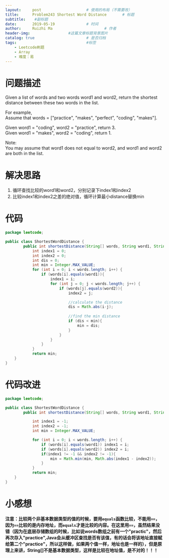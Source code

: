 ```yaml
---
layout:     post   				    # 使用的布局（不需要改）
title:      Problem243 Shortest Word Distance		# 标题 
subtitle:    #副标题
date:       2019-05-19				# 时间
author:     Ruizhi Ma 						# 作者
header-img:              	#这篇文章标题背景图片
catalog: true 						# 是否归档
tags:								#标签
    - Leetcode刷题
    - Array
    - 难度：易
---
```

# 问题描述
Given a list of words and two words word1 and word2, return the shortest distance between these two words in the list.  

For example,  
Assume that words = ["practice", "makes", "perfect", "coding", "makes"].  

Given word1 = "coding", word2 = "practice", return 3.  
Given word1 = "makes", word2 = "coding", return 1.  

Note:  
You may assume that word1 does not equal to word2, and word1 and word2 are both in the list.  

# 解决思路
1. 循环查找比较的word1和word2，分别记录下index1和index2  
2. 比较index1和index2之差的绝对值，循环计算最小distance替换min  


# 代码
```java
package leetcode;

public class ShortestWordDistance {
        public int shortestDistance(String[] words, String word1, String word2) {
            int index1 = 0;
            int index2 = 0;
            int dis = 0;
            int min = Integer.MAX_VALUE;
            for (int i = 0; i < words.length; i++) {
                if (words[i].equals(word1)){
                    index1 = i;
                    for (int j = 0; j < words.length; j++) {
                        if (words[j].equals(word2)){
                            index2 = j;

                            //calculate the distance
                            dis = Math.abs(i-j);
                            
                            //find the min distance
                            if (dis < min){
                                min = dis;
                            }
                        }
                    }
                }
            }
            return min;
    }
}

```
# 代码改进
```java
package leetcode;

public class ShortestWordDistance {
        public int shortestDistance(String[] words, String word1, String word2) {

            int index1 = -1;
            int index2 = -1;
            int min = Integer.MAX_VALUE;

            for (int i = 0; i < words.length; i++) {
                if (words[i].equals(word1)) index1 = i;
                if (words[i].equals(word2)) index2 = i;
                if(index1 != -1 && index2 != -1){
                    min = Math.min(min, Math.abs(index1 - index2));
                }
            }
            return min;
    }
}

```

# 小感想
**注意：比较两个非基本数据类型的值的时候，要用```equals```函数比较，不能用```==```，因为```==```比较的是内存地址，而```equals```才是比较的内容。在这里用```==```，虽然结果没错（因为在底层存储数组的时候，比如说words数组之前有一个"practic"，然后再次存入"practice",Java会从缓冲区查找是否有该值，有的话会将该地址直接赋给第二个"practice"，所以这样做，如果两个值一样，地址也是一样的），但是原理上来讲，String[]不是基本数据类型，这样是比较在地址值，是不对的！！！**